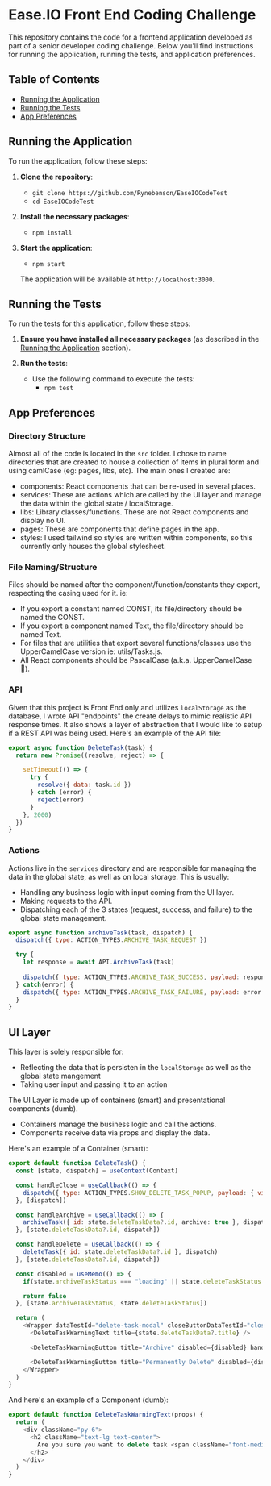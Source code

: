 # Ease.IO Front End Coding Challenge

This repository contains the code for a frontend application developed as part of a senior developer coding challenge. Below you'll find instructions for running the application, running the tests, and application preferences.

## Table of Contents
- [Running the Application](#running-the-application)
- [Running the Tests](#running-the-tests)
- [App Preferences](#app-preferences)

## Running the Application

To run the application, follow these steps:

1. **Clone the repository**:
   - `git clone https://github.com/Rynebenson/EaseIOCodeTest`
   - `cd EaseIOCodeTest`

2. **Install the necessary packages**:
   - `npm install`

3. **Start the application**:
   - `npm start`

   The application will be available at `http://localhost:3000`.

## Running the Tests

To run the tests for this application, follow these steps:

1. **Ensure you have installed all necessary packages** (as described in the [Running the Application](#running-the-application) section).

2. **Run the tests**:
   - Use the following command to execute the tests:
     - `npm test`

## App Preferences

### Directory Structure

Almost all of the code is located in the `src` folder. I chose to name directories that are created to house a collection of items in plural form and using camlCase (eg: pages, libs, etc). The main ones I created are:

   - components: React components that can be re-used in several places.
   - services: These are actions which are called by the UI layer and manage the data within the global state / localStorage.
   - libs: Library classes/functions. These are not React components and display no UI.
   - pages: These are components that define pages in the app.
   - styles: I used tailwind so styles are written within components, so this currently only houses the global stylesheet.

### File Naming/Structure

Files should be named after the component/function/constants they export, respecting the casing used for it. ie:

   - If you export a constant named CONST, its file/directory should be named the CONST.
   - If you export a component named Text, the file/directory should be named Text.
   - For files that are utilities that export several functions/classes use the UpperCamelCase version ie: utils/Tasks.js.
   - All React components should be PascalCase (a.k.a. UpperCamelCase 🐫).

### API

Given that this project is Front End only and utilizes `localStorage` as the database, I wrote API "endpoints" the create delays to mimic realistic API response times. It also shows a layer of abstraction that I would like to setup if a REST API was being used. Here's an example of the API file:

```js
export async function DeleteTask(task) {
  return new Promise((resolve, reject) => {

    setTimeout(() => {
      try {
        resolve({ data: task.id })
      } catch (error) {
        reject(error)
      }
    }, 2000)
  })
}
```

### Actions

Actions live in the `services` directory and are responsible for managing the data in the global state, as well as on local storage. This is usually:

   - Handling any business logic with input coming from the UI layer.
   - Making requests to the API.
   - Dispatching each of the 3 states (request, success, and failure) to the global state management.

```js
export async function archiveTask(task, dispatch) {
  dispatch({ type: ACTION_TYPES.ARCHIVE_TASK_REQUEST })

  try {
    let response = await API.ArchiveTask(task)
    
    dispatch({ type: ACTION_TYPES.ARCHIVE_TASK_SUCCESS, payload: response.data })
  } catch(error) {
    dispatch({ type: ACTION_TYPES.ARCHIVE_TASK_FAILURE, payload: error })
  }
}
```

## UI Layer

This layer is solely responsible for:

   - Reflecting the data that is persisten in the `localStorage` as well as the global state mangement
   - Taking user input and passing it to an action

The UI Layer is made up of containers (smart) and presentational components (dumb).

   - Containers manage the business logic and call the actions.
   - Components receive data via props and display the data.

Here's an example of a Container (smart):

```js
export default function DeleteTask() {
  const [state, dispatch] = useContext(Context)

  const handleClose = useCallback(() => {
    dispatch({ type: ACTION_TYPES.SHOW_DELETE_TASK_POPUP, payload: { visible: false, deleteTaskData: {} } })
  }, [dispatch])

  const handleArchive = useCallback(() => {
    archiveTask({ id: state.deleteTaskData?.id, archive: true }, dispatch)
  }, [state.deleteTaskData?.id, dispatch])

  const handleDelete = useCallback(() => {
    deleteTask({ id: state.deleteTaskData?.id }, dispatch)
  }, [state.deleteTaskData?.id, dispatch])

  const disabled = useMemo(() => {
    if(state.archiveTaskStatus === "loading" || state.deleteTaskStatus === "loading") return true

    return false
  }, [state.archiveTaskStatus, state.deleteTaskStatus])

  return (
    <Wrapper dataTestId="delete-task-modal" closeButtonDataTestId="close-delete-task-modal-button" title="Delete Task" visible={state.showDeleteTaskModal} handleClose={handleClose}>
      <DeleteTaskWarningText title={state.deleteTaskData?.title} />

      <DeleteTaskWarningButton title="Archive" disabled={disabled} handleClick={handleArchive} />

      <DeleteTaskWarningButton title="Permanently Delete" disabled={disabled} handleClick={handleDelete} />
    </Wrapper>
  )
}
```

And here's an example of a Component (dumb):

```js
export default function DeleteTaskWarningText(props) {
  return (
    <div className="py-6">
      <h2 className="text-lg text-center">
        Are you sure you want to delete task <span className="font-medium capitalize">{`"${props.title}"`}</span>
      </h2>
    </div>
  )
}
```